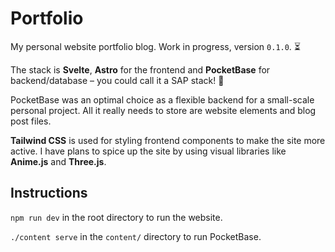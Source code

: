 
# Portfolio

My personal website portfolio blog. Work in progress, version `0.1.0`. :hourglass_flowing_sand:

The stack is **Svelte**, **Astro** for the frontend and **PocketBase** for backend/database &ndash; you could call it a SAP stack! :honey_pot:

PocketBase was an optimal choice as a flexible backend for a small-scale personal project. All it really needs to store are website elements and blog post files.

**Tailwind CSS** is used for styling frontend components to make the site more active. I have plans to spice up the site by using visual
libraries like **Anime.js** and **Three.js**.

## Instructions

`npm run dev` in the root directory to run the website.

`./content serve` in the `content/` directory to run PocketBase.

